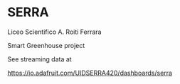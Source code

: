 # SERRA

Liceo Scientifico A. Roiti Ferrara

Smart Greenhouse project

See streaming data at

https://io.adafruit.com/UIDSERRA420/dashboards/serra

